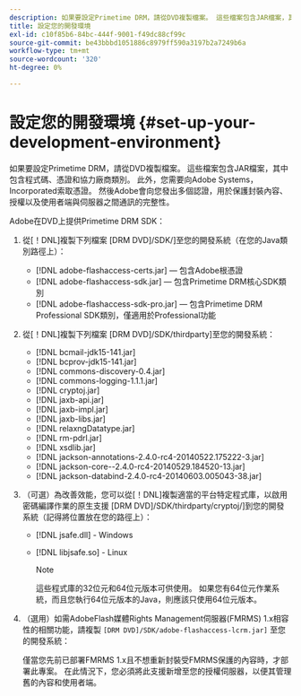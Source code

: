 ```yaml
---
description: 如果要設定Primetime DRM，請從DVD複製檔案。 這些檔案包含JAR檔案，其中包含程式碼、憑證和協力廠商類別。 此外，您需要向Adobe Systems， Incorporated索取憑證。 然後Adobe會向您發出多個認證，用於保護封裝內容、授權以及使用者端與伺服器之間通訊的完整性。
title: 設定您的開發環境
exl-id: c10f85b6-84bc-444f-9001-f49dc88cf99c
source-git-commit: be43bbbd1051886c8979ff590a3197b2a7249b6a
workflow-type: tm+mt
source-wordcount: '320'
ht-degree: 0%

---
```


# 設定您的開發環境 {#set-up-your-development-environment}

如果要設定Primetime DRM，請從DVD複製檔案。 這些檔案包含JAR檔案，其中包含程式碼、憑證和協力廠商類別。 此外，您需要向Adobe Systems， Incorporated索取憑證。 然後Adobe會向您發出多個認證，用於保護封裝內容、授權以及使用者端與伺服器之間通訊的完整性。

Adobe在DVD上提供Primetime DRM SDK：

1. 從[！DNL]複製下列檔案 [DRM DVD]/SDK/]至您的開發系統（在您的Java類別路徑上）：

   * [!DNL adobe-flashaccess-certs.jar]  — 包含Adobe根憑證
   * [!DNL adobe-flashaccess-sdk.jar]  — 包含Primetime DRM核心SDK類別
   * [!DNL adobe-flashaccess-sdk-pro.jar]  — 包含Primetime DRM Professional SDK類別，僅適用於Professional功能

1. 從[！DNL]複製下列檔案 [DRM DVD]/SDK/thirdparty]至您的開發系統：

   * [!DNL bcmail-jdk15-141.jar]
   * [!DNL bcprov-jdk15-141.jar]
   * [!DNL commons-discovery-0.4.jar]
   * [!DNL commons-logging-1.1.1.jar]
   * [!DNL cryptoj.jar]
   * [!DNL jaxb-api.jar]
   * [!DNL jaxb-impl.jar]
   * [!DNL jaxb-libs.jar]
   * [!DNL relaxngDatatype.jar]
   * [!DNL rm-pdrl.jar]
   * [!DNL xsdlib.jar]
   * [!DNL jackson-annotations-2.4.0-rc4-20140522.175222-3.jar]
   * [!DNL jackson-core--2.4.0-rc4-20140529.184520-13.jar]
   * [!DNL jackson-databind-2.4.0-rc4-20140603.005043-38.jar]

1. （可選）為改善效能，您可以從[！DNL]複製適當的平台特定程式庫，以啟用密碼編譯作業的原生支援 [DRM DVD]/SDK/thirdparty/cryptoj/]到您的開發系統（記得將位置放在您的路徑上）：

   * [!DNL jsafe.dll] - Windows
   * [!DNL libjsafe.so] - Linux

      >[!NOTE]
      >
      >這些程式庫的32位元和64位元版本可供使用。 如果您有64位元作業系統，而且您執行64位元版本的Java，則應該只使用64位元版本。

1. （選用）如需AdobeFlash媒體Rights Management伺服器(FMRMS) 1.x相容性的相關功能，請複製 `[DRM DVD]/SDK/adobe-flashaccess-lcrm.jar]` 至您的開發系統：

   僅當您先前已部署FMRMS 1.x且不想重新封裝受FMRMS保護的內容時，才部署此專案。 在此情況下，您必須將此支援新增至您的授權伺服器，以便其管理舊的內容和使用者端。
